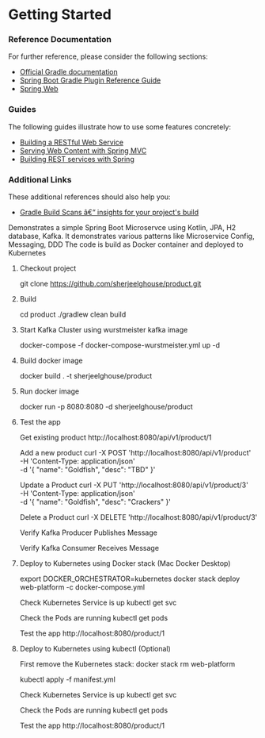 # Getting Started

### Reference Documentation
For further reference, please consider the following sections:

* [Official Gradle documentation](https://docs.gradle.org)
* [Spring Boot Gradle Plugin Reference Guide](https://docs.spring.io/spring-boot/docs/2.2.6.RELEASE/gradle-plugin/reference/html/)
* [Spring Web](https://docs.spring.io/spring-boot/docs/2.2.6.RELEASE/reference/htmlsingle/#boot-features-developing-web-applications)

### Guides
The following guides illustrate how to use some features concretely:

* [Building a RESTful Web Service](https://spring.io/guides/gs/rest-service/)
* [Serving Web Content with Spring MVC](https://spring.io/guides/gs/serving-web-content/)
* [Building REST services with Spring](https://spring.io/guides/tutorials/bookmarks/)

### Additional Links
These additional references should also help you:

* [Gradle Build Scans â€“ insights for your project's build](https://scans.gradle.com#gradle)

Demonstrates a simple Spring Boot Microservce using Kotlin, JPA, H2 database, Kafka. It demonstrates
various patterns like Microservice Config, Messaging, DDD
The code is build as Docker container
and deployed to Kubernetes

1. Checkout project
   
   git clone https://github.com/sherjeelghouse/product.git

2. Build

   cd product
  ./gradlew clean build
  
3. Start Kafka Cluster using wurstmeister kafka image

   docker-compose -f docker-compose-wurstmeister.yml up -d

4. Build docker image

   docker build . -t  sherjeelghouse/product

5. Run docker image

   docker run  -p 8080:8080 -d  sherjeelghouse/product

6. Test the app

   Get existing product
   http://localhost:8080/api/v1/product/1
   
   Add a new product
   curl -X POST 'http://localhost:8080/api/v1/product' \
   -H 'Content-Type: application/json' \
   -d '{ 
     "name": "Goldfish", 
     "desc": "TBD"
   }'
   
   Update a Product
   curl -X PUT 'http://localhost:8080/api/v1/product/3' \
      -H 'Content-Type: application/json' \
      -d '{ 
        "name": "Goldfish", 
        "desc": "Crackers"
      }'
   
   Delete a Product
   curl -X DELETE 'http://localhost:8080/api/v1/product/3'
   
   Verify Kafka Producer Publishes Message
   
   Verify Kafka Consumer Receives Message

7. Deploy to Kubernetes using Docker stack (Mac Docker Desktop)

   export DOCKER_ORCHESTRATOR=kubernetes
   docker stack deploy web-platform -c docker-compose.yml
   
   Check Kubernetes Service is up
   kubectl get svc
   
   Check the Pods are running
   kubectl get pods
   
   Test the app
   http://localhost:8080/product/1
   
8. Deploy to Kubernetes using kubectl (Optional)

   First remove the Kubernetes stack:
   docker stack rm web-platform

   kubectl apply -f manifest.yml
   
   Check Kubernetes Service is up
   kubectl get svc
   
   Check the Pods are running
   kubectl get pods
   
   Test the app
   http://localhost:8080/product/1
